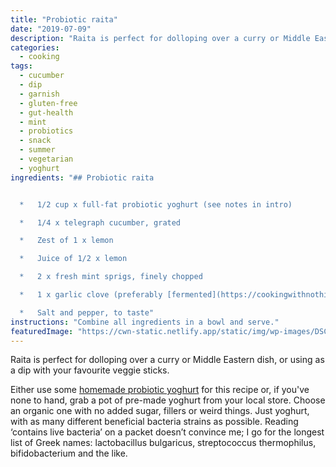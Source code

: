 ```yaml
---
title: "Probiotic raita"
date: "2019-07-09"
description: "Raita is perfect for dolloping over a curry or Middle Eastern dish, or using as a dip with your favourite veggie sticks."
categories: 
  - cooking
tags: 
  - cucumber
  - dip
  - garnish
  - gluten-free
  - gut-health
  - mint
  - probiotics
  - snack
  - summer
  - vegetarian
  - yoghurt
ingredients: "## Probiotic raita


  *   1/2 cup x full-fat probiotic yoghurt (see notes in intro)

  *   1/4 x telegraph cucumber, grated

  *   Zest of 1 x lemon

  *   Juice of 1/2 x lemon

  *   2 x fresh mint sprigs, finely chopped

  *   1 x garlic clove (preferably [fermented](https://cookingwithnothing.com/fermented-garlic/)), crushed

  *   Salt and pepper, to taste"
instructions: "Combine all ingredients in a bowl and serve."
featuredImage: "https://cwn-static.netlify.app/static/img/wp-images/DSC_0371-1-1-sml.jpg"
---
```


Raita is perfect for dolloping over a curry or Middle Eastern dish, or using as a dip with your favourite veggie sticks.

Either use some [homemade probiotic yoghurt](https://cookingwithnothing.com/probiotic-yoghurt/) for this recipe or, if you've none to hand, grab a pot of pre-made yoghurt from your local store. Choose an organic one with no added sugar, fillers or weird things. Just yoghurt, with as many different beneficial bacteria strains as possible. Reading ‘contains live bacteria’ on a packet doesn’t convince me; I go for the longest list of Greek names: lactobacillus bulgaricus, streptococcus thermophilus, bifidobacterium and the like.
